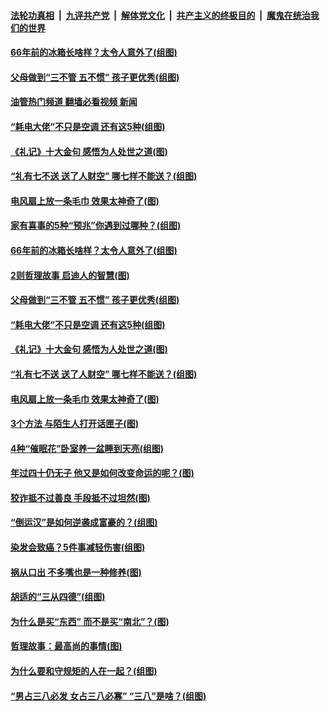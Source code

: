 ####  [法轮功真相](../../../../basic/blob/master/README.md?t=08170931) &nbsp;|&nbsp; [九评共产党](../../../../9ping.md/blob/master/README.md?t=08170931) &nbsp;|&nbsp; [解体党文化](../../../../jtdwh.md/blob/master/README.md?t=08170931)  &nbsp;|&nbsp; [共产主义的终极目的](../../../../gczydzjmd.md/blob/master/README.md?t=08170931) &nbsp;|&nbsp; [魔鬼在统治我们的世界](../../../../mgztzwmdsj.md/blob/master/README.md?t=08170931) 

#### [66年前的冰箱长啥样？太令人意外了(组图)](../pages/p8/1014243.md?t=08170931) 

#### [父母做到“三不管 五不惯” 孩子更优秀(组图)](../pages/p8/1010933.md?t=08170931) 

#### [油管热门频道 翻墙必看视频 新闻](http://45.76.130.85:81/youtube.html?08170931)

#### [“耗电大佬”不只是空调 还有这5种(组图)](../pages/p8/1013775.md?t=08170931) 

#### [《礼记》十大金句 感悟为人处世之道(图)](../pages/p8/1014330.md?t=08170931) 

#### [“礼有七不送 送了人财空” 哪七样不能送？(组图)](../pages/p8/1014283.md?t=08170931) 

#### [电风扇上放一条毛巾 效果太神奇了(图)](../pages/p8/1014290.md?t=08170931) 

#### [家有喜事的5种“预兆”你遇到过哪种？(组图)](../pages/p8/1013968.md?t=08170931) 

#### [66年前的冰箱长啥样？太令人意外了(组图)](../pages/p8/1014243.md?t=08170931) 

#### [2则哲理故事 启迪人的智慧(图)](../pages/p8/1014116.md?t=08170931) 

#### [父母做到“三不管 五不惯” 孩子更优秀(组图)](../pages/p8/1010933.md?t=08170931) 

#### [“耗电大佬”不只是空调 还有这5种(组图)](../pages/p8/1013775.md?t=08170931) 

#### [《礼记》十大金句 感悟为人处世之道(图)](../pages/p8/1014330.md?t=08170931) 

#### [“礼有七不送 送了人财空” 哪七样不能送？(组图)](../pages/p8/1014283.md?t=08170931) 

#### [电风扇上放一条毛巾 效果太神奇了(图)](../pages/p8/1014290.md?t=08170931) 

#### [3个方法 与陌生人打开话匣子(图)](../pages/p8/1014288.md?t=08170931) 

#### [4种“催眠花”卧室养一盆睡到天亮(组图)](../pages/p8/1012499.md?t=08170931) 

#### [年过四十仍无子 他又是如何改变命运的呢？(图)](../pages/p8/1014118.md?t=08170931) 

#### [狡诈抵不过善良&nbsp;手段抵不过坦然(图)](../pages/p8/1013930.md?t=08170931) 

#### [“倒运汉”是如何逆袭成富豪的？(组图)](../pages/p8/1014029.md?t=08170931) 

#### [染发会致癌？5件事减轻伤害(组图)](../pages/p8/1013774.md?t=08170931) 

#### [祸从口出 不多嘴也是一种修养(图)](../pages/p8/1013934.md?t=08170931) 

#### [胡适的“三从四德”(组图)](../pages/p8/1012711.md?t=08170931) 

#### [为什么是买“东西” 而不是买“南北”？(图)](../pages/p8/1013929.md?t=08170931) 

#### [哲理故事：最高尚的事情(图)](../pages/p8/1014072.md?t=08170931) 

#### [为什么要和守规矩的人在一起？(组图)](../pages/p8/1013728.md?t=08170931) 

#### [“男占三八必发 女占三八必寡” “三八”是啥？(组图)](../pages/p8/1013530.md?t=08170931) 

<img src='http://gfw-breaker.win/goodnews/indexes/p8.md' width='0px' height='0px'/>
